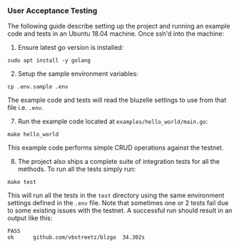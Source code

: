 ### User Acceptance Testing

The following guide describe setting up the project and running an example code and tests in an Ubuntu 18.04 machine. Once ssh'd into the machine:

1. Ensure latest go version is installed:

```
sudo apt install -y golang
```

2. Setup the sample environment variables:

```
cp .env.sample .env
```

The example code and tests will read the bluzelle settings to use from that file i.e. `.env`.

7. Run the example code located at `examples/hello_world/main.go`:

```
make hello_world
```

This example code performs simple CRUD operations against the testnet.

8. The project also ships a complete suite of integration tests for all the methods. To run all the tests simply run:

```
make test
```

This will run all the tests in the `test` directory using the same environment settings defined in the `.env` file.
Note that sometimes one or 2 tests fail due to some existing issues with the testnet. A successful run should result in an output like this:

```
PASS
ok  	github.com/vbstreetz/blzgo	34.302s
```
